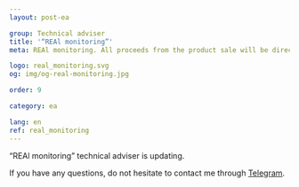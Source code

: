 ```yaml
---
layout: post-ea

group: Technical adviser
title: '“REAl monitoring”'
meta: REAl monitoring. All proceeds from the product sale will be directed to the project development and charity.

logo: real_monitoring.svg
og: img/og-real-monitoring.jpg

order: 9

category: ea

lang: en
ref: real_monitoring
---
```


“REAl monitoring” technical adviser is updating.

If you have any questions, do not hesitate to contact me through <a href="https://t.me/chutkoy" target="_blank">Telegram</a>.
